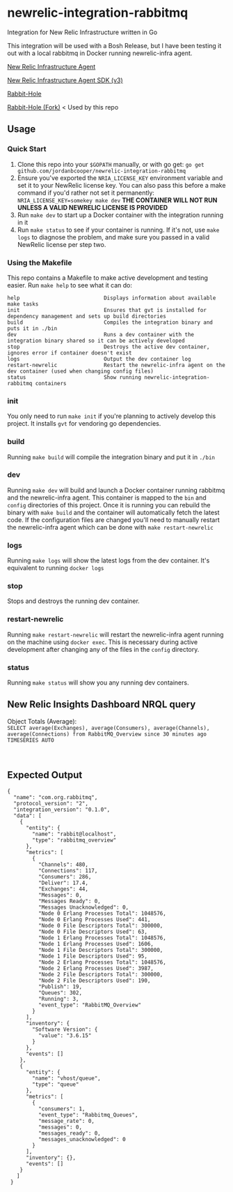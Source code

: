 # newrelic-integration-rabbitmq
Integration for New Relic Infrastructure written in Go

This integration will be used with a Bosh Release, but I have been testing it out with a local rabbitmq in Docker running newrelic-infra agent.

[New Relic Infrastructure Agent](https://docs.newrelic.com/docs/infrastructure/new-relic-infrastructure/installation/install-infrastructure-linux)

[New Relic Infrastructure Agent SDK (v3)](https://github.com/newrelic/infra-integrations-sdk)

[Rabbit-Hole](https://github.com/michaelklishin/rabbit-hole) 

[Rabbit-Hole (Fork)](https://github.com/jordanbcooper/rabbit-hole)
< Used by this repo

## Usage

### Quick Start
1. Clone this repo into your `$GOPATH` manually, or with go get: `go get github.com/jordanbcooper/newrelic-integration-rabbitmq`
1. Ensure you've exported the `NRIA_LICENSE_KEY` environment variable and set it to your NewRelic license key. You can also pass this before a make command if you'd rather not set it permanently: `NRIA_LICENSE_KEY=somekey make dev` **THE CONTAINER WILL NOT RUN UNLESS A VALID NEWRELIC LICENSE IS PROVIDED**
1. Run `make dev` to start up a Docker container with the integration running in it
1. Run `make status` to see if your container is running. If it's not, use `make logs` to diagnose the problem, and make sure you passed in a valid NewRelic license per step two.

### Using the Makefile
This repo contains a Makefile to make active development and testing easier. Run `make help` to see what it can do:

```
help                           Displays information about available make tasks
init                           Ensures that gvt is installed for dependency management and sets up build directories
build                          Compiles the integration binary and puts it in ./bin
dev                            Runs a dev container with the integration binary shared so it can be actively developed
stop                           Destroys the active dev container, ignores error if container doesn't exist
logs                           Output the dev container log
restart-newrelic               Restart the newrelic-infra agent on the dev container (used when changing config files)
status                         Show running newrelic-integration-rabbitmq containers
```

### init
You only need to run `make init` if you're planning to actively develop this project.  It installs `gvt` for vendoring 
go dependencies.

### build
Running `make build` will compile the integration binary and put it in `./bin`

### dev
Running `make dev` will build and launch a Docker container running rabbitmq and the newrelic-infra agent. This container
is mapped to the `bin` and `config` directories of this project. Once it is running you can rebuild the binary with
`make build` and the container will automatically fetch the latest code. If the configuration files are changed you'll
need to manually restart the newrelic-infra agent which can be done with `make restart-newrelic`

### logs
Running `make logs` will show the latest logs from the dev container. It's equivalent to running `docker logs`

### stop
Stops and destroys the running dev container.

### restart-newrelic
Running `make restart-newrelic` will restart the newrelic-infra agent running on the machine using `docker exec`. This is
necessary during active development after changing any of the files in the `config` directory.

### status
Running `make status` will show you any running dev containers.

## New Relic Insights Dashboard NRQL query
Object Totals (Average):
<br>
```SELECT average(Exchanges), average(Consumers), average(Channels), average(Connections) from RabbitMQ_Overview since 30 minutes ago TIMESERIES AUTO```

<br>

## Expected Output
```
{
  "name": "com.org.rabbitmq",
  "protocol_version": "2",
  "integration_version": "0.1.0",
  "data": [
    {
      "entity": {
        "name": "rabbit@localhost",
        "type": "rabbitmq_overview"
      },
      "metrics": [
        {
          "Channels": 480,
          "Connections": 117,
          "Consumers": 286,
          "Deliver": 17.4,
          "Exchanges": 44,
          "Messages": 0,
          "Messages Ready": 0,
          "Messages Unacknowledged": 0,
          "Node 0 Erlang Processes Total": 1048576,
          "Node 0 Erlang Processes Used": 441,
          "Node 0 File Descriptors Total": 300000,
          "Node 0 File Descriptors Used": 63,
          "Node 1 Erlang Processes Total": 1048576,
          "Node 1 Erlang Processes Used": 1606,
          "Node 1 File Descriptors Total": 300000,
          "Node 1 File Descriptors Used": 95,
          "Node 2 Erlang Processes Total": 1048576,
          "Node 2 Erlang Processes Used": 3987,
          "Node 2 File Descriptors Total": 300000,
          "Node 2 File Descriptors Used": 190,
          "Publish": 19,
          "Queues": 302,
          "Running": 3,
          "event_type": "RabbitMQ_Overview"
        }
      ],
      "inventory": {
        "Software Version": {
          "value": "3.6.15"
        }
      },
      "events": []
    },
    {
      "entity": {
        "name": "vhost/queue",
        "type": "queue"
      },
      "metrics": [
        {
          "consumers": 1,
          "event_type": "Rabbitmq_Queues",
          "message_rate": 0,
          "messages": 0,
          "messages_ready": 0,
          "messages_unacknowledged": 0
        }
      ],
      "inventory": {},
      "events": []
    }
   ]
 }
```
